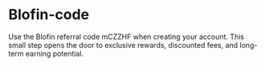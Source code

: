 # Blofin-code
Use the Blofin referral code mCZZHF when creating your account. This small step opens the door to exclusive rewards, discounted fees, and long-term earning potential.
